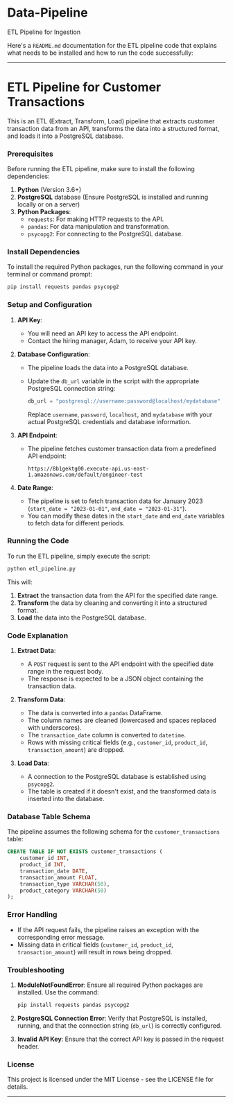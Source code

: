 # Data-Pipeline
ETL Pipeline for Ingestion

Here's a `README.md` documentation for the ETL pipeline code that explains what needs to be installed and how to run the code successfully:

---

# ETL Pipeline for Customer Transactions

This is an ETL (Extract, Transform, Load) pipeline that extracts customer transaction data from an API, transforms the data into a structured format, and loads it into a PostgreSQL database.

### **Prerequisites**

Before running the ETL pipeline, make sure to install the following dependencies:

1. **Python** (Version 3.6+)
2. **PostgreSQL** database (Ensure PostgreSQL is installed and running locally or on a server)
3. **Python Packages**:
    - `requests`: For making HTTP requests to the API.
    - `pandas`: For data manipulation and transformation.
    - `psycopg2`: For connecting to the PostgreSQL database.

### **Install Dependencies**

To install the required Python packages, run the following command in your terminal or command prompt:

```bash
pip install requests pandas psycopg2
```

### **Setup and Configuration**

1. **API Key**:
   - You will need an API key to access the API endpoint.
   - Contact the hiring manager, Adam, to receive your API key.

2. **Database Configuration**:
   - The pipeline loads the data into a PostgreSQL database.
   - Update the `db_url` variable in the script with the appropriate PostgreSQL connection string:
   
     ```python
     db_url = "postgresql://username:password@localhost/mydatabase"
     ```

     Replace `username`, `password`, `localhost`, and `mydatabase` with your actual PostgreSQL credentials and database information.

3. **API Endpoint**:
   - The pipeline fetches customer transaction data from a predefined API endpoint:
   
     ```
     https://8b1gektg00.execute-api.us-east-1.amazonaws.com/default/engineer-test
     ```

4. **Date Range**:
   - The pipeline is set to fetch transaction data for January 2023 (`start_date = "2023-01-01"`, `end_date = "2023-01-31"`).
   - You can modify these dates in the `start_date` and `end_date` variables to fetch data for different periods.

### **Running the Code**

To run the ETL pipeline, simply execute the script:

```bash
python etl_pipeline.py
```

This will:
1. **Extract** the transaction data from the API for the specified date range.
2. **Transform** the data by cleaning and converting it into a structured format.
3. **Load** the data into the PostgreSQL database.

### **Code Explanation**

1. **Extract Data**:
   - A `POST` request is sent to the API endpoint with the specified date range in the request body.
   - The response is expected to be a JSON object containing the transaction data.

2. **Transform Data**:
   - The data is converted into a `pandas` DataFrame.
   - The column names are cleaned (lowercased and spaces replaced with underscores).
   - The `transaction_date` column is converted to `datetime`.
   - Rows with missing critical fields (e.g., `customer_id`, `product_id`, `transaction_amount`) are dropped.

3. **Load Data**:
   - A connection to the PostgreSQL database is established using `psycopg2`.
   - The table is created if it doesn't exist, and the transformed data is inserted into the database.

### **Database Table Schema**

The pipeline assumes the following schema for the `customer_transactions` table:

```sql
CREATE TABLE IF NOT EXISTS customer_transactions (
    customer_id INT,
    product_id INT,
    transaction_date DATE,
    transaction_amount FLOAT,
    transaction_type VARCHAR(50),
    product_category VARCHAR(50)
);
```

### **Error Handling**

- If the API request fails, the pipeline raises an exception with the corresponding error message.
- Missing data in critical fields (`customer_id`, `product_id`, `transaction_amount`) will result in rows being dropped.

### **Troubleshooting**

1. **ModuleNotFoundError**: Ensure all required Python packages are installed. Use the command:
   ```bash
   pip install requests pandas psycopg2
   ```

2. **PostgreSQL Connection Error**: Verify that PostgreSQL is installed, running, and that the connection string (`db_url`) is correctly configured.

3. **Invalid API Key**: Ensure that the correct API key is passed in the request header.

### **License**

This project is licensed under the MIT License - see the LICENSE file for details.

---
